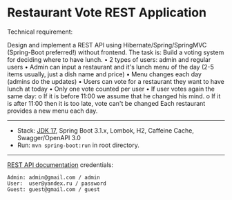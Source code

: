Restaurant Vote REST Application
===============================
Technical requirement:

Design and implement a REST API using Hibernate/Spring/SpringMVC (Spring-Boot preferred!) without frontend.
The task is:
Build a voting system for deciding where to have lunch.
•	2 types of users: admin and regular users
•	Admin can input a restaurant and it's lunch menu of the day (2-5 items usually, just a dish name and price)
•	Menu changes each day (admins do the updates)
•	Users can vote for a restaurant they want to have lunch at today
•	Only one vote counted per user
•	If user votes again the same day:
o	If it is before 11:00 we assume that he changed his mind.
o	If it is after 11:00 then it is too late, vote can't be changed
Each restaurant provides a new menu each day.

-----------------------------------------------------
- Stack: [JDK 17](http://jdk.java.net/17/), Spring Boot 3.1.x, Lombok, H2, Caffeine Cache, Swagger/OpenAPI 3.0
- Run: `mvn spring-boot:run` in root directory.
-----------------------------------------------------
[REST API documentation](http://localhost:8080/)
credentials:
```
Admin: admin@gmail.com / admin
User:  user@yandex.ru / password
Guest: guest@gmail.com / guest
```